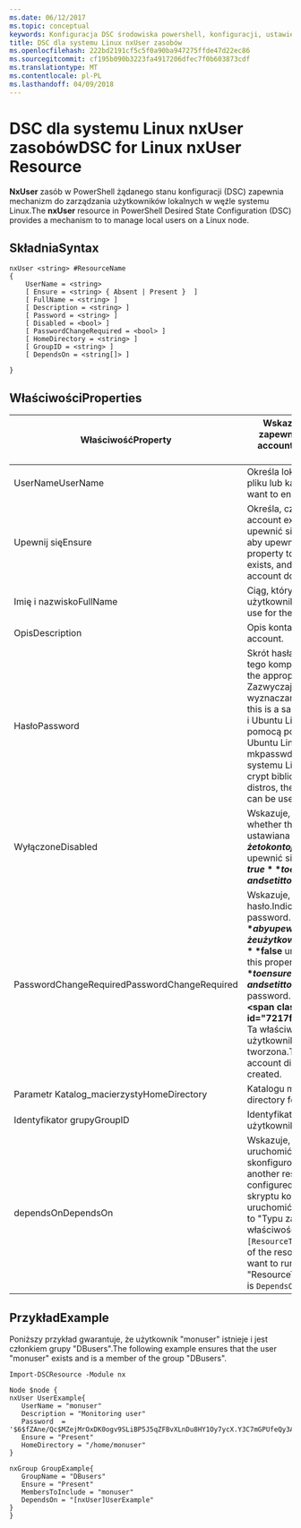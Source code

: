 ```yaml
---
ms.date: 06/12/2017
ms.topic: conceptual
keywords: Konfiguracja DSC środowiska powershell, konfiguracji, ustawienia
title: DSC dla systemu Linux nxUser zasobów
ms.openlocfilehash: 222bd2191cf5c5f0a90ba947275ffde47d22ec86
ms.sourcegitcommit: cf195b090b3223fa4917206dfec7f0b603873cdf
ms.translationtype: MT
ms.contentlocale: pl-PL
ms.lasthandoff: 04/09/2018
---
```

# <a name="dsc-for-linux-nxuser-resource"></a><span data-ttu-id="7217f-103">DSC dla systemu Linux nxUser zasobów</span><span class="sxs-lookup"><span data-stu-id="7217f-103">DSC for Linux nxUser Resource</span></span>

<span data-ttu-id="7217f-104">**NxUser** zasób w PowerShell żądanego stanu konfiguracji (DSC) zapewnia mechanizm do zarządzania użytkowników lokalnych w węźle systemu Linux.</span><span class="sxs-lookup"><span data-stu-id="7217f-104">The **nxUser** resource in PowerShell Desired State Configuration (DSC) provides a mechanism to to manage local users on a Linux node.</span></span>

## <a name="syntax"></a><span data-ttu-id="7217f-105">Składnia</span><span class="sxs-lookup"><span data-stu-id="7217f-105">Syntax</span></span>

```
nxUser <string> #ResourceName
{
    UserName = <string>
    [ Ensure = <string> { Absent | Present }  ]
    [ FullName = <string> ]
    [ Description = <string> ]
    [ Password = <string> ]
    [ Disabled = <bool> ]
    [ PasswordChangeRequired = <bool> ]
    [ HomeDirectory = <string> ]
    [ GroupID = <string> ]
    [ DependsOn = <string[]> ]

}
```

## <a name="properties"></a><span data-ttu-id="7217f-106">Właściwości</span><span class="sxs-lookup"><span data-stu-id="7217f-106">Properties</span></span>

|  <span data-ttu-id="7217f-107">Właściwość</span><span class="sxs-lookup"><span data-stu-id="7217f-107">Property</span></span> |  <span data-ttu-id="7217f-108">Wskazuje nazwę konta, dla którego chcesz zapewnić z określonym stanem.</span><span class="sxs-lookup"><span data-stu-id="7217f-108">Indicates the account name for which you want to ensure a specific state.</span></span> |
|---|---|
| <span data-ttu-id="7217f-109">UserName</span><span class="sxs-lookup"><span data-stu-id="7217f-109">UserName</span></span>| <span data-ttu-id="7217f-110">Określa lokalizację, w której chcesz zapewnić stan pliku lub katalogu.</span><span class="sxs-lookup"><span data-stu-id="7217f-110">Specifies the location where you want to ensure the state for a file or directory.</span></span>|
| <span data-ttu-id="7217f-111">Upewnij się</span><span class="sxs-lookup"><span data-stu-id="7217f-111">Ensure</span></span>| <span data-ttu-id="7217f-112">Określa, czy konto istnieje.</span><span class="sxs-lookup"><span data-stu-id="7217f-112">Specifies whether the account exists.</span></span> <span data-ttu-id="7217f-113">Ustaw tę właściwość na "Brak", aby upewnić się, że konto istnieje i ustaw ją na "Brak", aby upewnić się, że konto nie istnieje.</span><span class="sxs-lookup"><span data-stu-id="7217f-113">Set this property to "Present" to ensure that the account exists, and set it to "Absent" to ensure that the account does not exist.</span></span>|
| <span data-ttu-id="7217f-114">Imię i nazwisko</span><span class="sxs-lookup"><span data-stu-id="7217f-114">FullName</span></span>| <span data-ttu-id="7217f-115">Ciąg, który zawiera pełną nazwę dla konta użytkownika.</span><span class="sxs-lookup"><span data-stu-id="7217f-115">A string that contains the full name to use for the user account.</span></span>|
| <span data-ttu-id="7217f-116">Opis</span><span class="sxs-lookup"><span data-stu-id="7217f-116">Description</span></span>| <span data-ttu-id="7217f-117">Opis konta użytkownika.</span><span class="sxs-lookup"><span data-stu-id="7217f-117">The description for the user account.</span></span>|
| <span data-ttu-id="7217f-118">Hasło</span><span class="sxs-lookup"><span data-stu-id="7217f-118">Password</span></span>| <span data-ttu-id="7217f-119">Skrót hasła użytkownika w postaci odpowiednie dla tego komputera.</span><span class="sxs-lookup"><span data-stu-id="7217f-119">The hash of the users password in the appropriate form for the Linux computer.</span></span> <span data-ttu-id="7217f-120">Zazwyczaj jest to solone algorytmu SHA-256 lub wyznaczania wartości skrótu SHA-512.</span><span class="sxs-lookup"><span data-stu-id="7217f-120">Typically, this is a salted SHA-256, or SHA-512 hash.</span></span> <span data-ttu-id="7217f-121">Debian i Ubuntu Linux tę wartość można wygenerować za pomocą polecenia mkpasswd.</span><span class="sxs-lookup"><span data-stu-id="7217f-121">On Debian and Ubuntu Linux, this value can be generated with the mkpasswd command.</span></span> <span data-ttu-id="7217f-122">Dla innych dystrybucjach systemu Linux można wygenerować skrót metoda crypt biblioteki Crypt języka Python.</span><span class="sxs-lookup"><span data-stu-id="7217f-122">For other Linux distros, the crypt method of Python’s Crypt library can be used to generate the hash.</span></span>|
| <span data-ttu-id="7217f-123">Wyłączone</span><span class="sxs-lookup"><span data-stu-id="7217f-123">Disabled</span></span>| <span data-ttu-id="7217f-124">Wskazuje, czy konto jest włączone.</span><span class="sxs-lookup"><span data-stu-id="7217f-124">Indicates whether the account is enabled.</span></span> <span data-ttu-id="7217f-125">Ta właściwość jest ustawiana **$true** aby upewnić się, że to konto jest wyłączone i ustaw ją na **$false** aby upewnić się, że jest włączone.</span><span class="sxs-lookup"><span data-stu-id="7217f-125">Set this property to **$true** to ensure that this account is disabled, and set it to **$false** to ensure that it is enabled.</span></span>|
| <span data-ttu-id="7217f-126">PasswordChangeRequired</span><span class="sxs-lookup"><span data-stu-id="7217f-126">PasswordChangeRequired</span></span>| <span data-ttu-id="7217f-127">Wskazuje, czy użytkownik może zmienić hasło.</span><span class="sxs-lookup"><span data-stu-id="7217f-127">Indicates whether the user can change the password.</span></span> <span data-ttu-id="7217f-128">Ta właściwość jest ustawiana **$true** aby upewnić się, że użytkownik nie można zmienić hasło i ustaw ją na **$false** umożliwia użytkownikowi zmianę hasła.</span><span class="sxs-lookup"><span data-stu-id="7217f-128">Set this property to **$true** to ensure that the user cannot change the password, and set it to **$false** to allow the user to change the password.</span></span> <span data-ttu-id="7217f-129">Wartość domyślna to **$false**.</span><span class="sxs-lookup"><span data-stu-id="7217f-129">The default value is **$false**.</span></span> <span data-ttu-id="7217f-130">Ta właściwość jest oceniana tylko wtedy, jeśli konto użytkownika nie istniał wcześniej i jest tworzona.</span><span class="sxs-lookup"><span data-stu-id="7217f-130">This property is only evaluated if the user account did not exist previously and is being created.</span></span>|
| <span data-ttu-id="7217f-131">Parametr Katalog_macierzysty</span><span class="sxs-lookup"><span data-stu-id="7217f-131">HomeDirectory</span></span>| <span data-ttu-id="7217f-132">Katalogu macierzystego użytkownika.</span><span class="sxs-lookup"><span data-stu-id="7217f-132">The home directory for the user.</span></span>|
| <span data-ttu-id="7217f-133">Identyfikator grupy</span><span class="sxs-lookup"><span data-stu-id="7217f-133">GroupID</span></span>| <span data-ttu-id="7217f-134">Identyfikator grupy podstawowej dla użytkownika.</span><span class="sxs-lookup"><span data-stu-id="7217f-134">The primary group ID for the user.</span></span>|
| <span data-ttu-id="7217f-135">dependsOn</span><span class="sxs-lookup"><span data-stu-id="7217f-135">DependsOn</span></span> | <span data-ttu-id="7217f-136">Wskazuje, że konfiguracja inny zasób należy uruchomić przed ten zasób jest skonfigurowany.</span><span class="sxs-lookup"><span data-stu-id="7217f-136">Indicates that the configuration of another resource must run before this resource is configured.</span></span> <span data-ttu-id="7217f-137">Na przykład jeśli identyfikator bloku skryptu konfiguracji zasobu, który chcesz uruchomić jest najpierw "ResourceName", jego typ to "Typu zasobu" Składnia za pomocą tej właściwości jest `DependsOn = "[ResourceType]ResourceName"`.</span><span class="sxs-lookup"><span data-stu-id="7217f-137">For example, if the ID of the resource configuration script block that you want to run first is "ResourceName" and its type is "ResourceType", the syntax for using this property is `DependsOn = "[ResourceType]ResourceName"`.</span></span>|

## <a name="example"></a><span data-ttu-id="7217f-138">Przykład</span><span class="sxs-lookup"><span data-stu-id="7217f-138">Example</span></span>

<span data-ttu-id="7217f-139">Poniższy przykład gwarantuje, że użytkownik "monuser" istnieje i jest członkiem grupy "DBusers".</span><span class="sxs-lookup"><span data-stu-id="7217f-139">The following example ensures that the user "monuser" exists and is a member of the group "DBusers".</span></span>

```
Import-DSCResource -Module nx

Node $node {
nxUser UserExample{
   UserName = "monuser"
   Description = "Monitoring user"
   Password  =    '$6$fZAne/Qc$MZejMrOxDK0ogv9SLiBP5J5qZFBvXLnDu8HY1Oy7ycX.Y3C7mGPUfeQy3A82ev3zIabhDQnj2ayeuGn02CqE/0'
   Ensure = "Present"
   HomeDirectory = "/home/monuser"
}

nxGroup GroupExample{
   GroupName = "DBusers"
   Ensure = "Present"
   MembersToInclude = "monuser"
   DependsOn = "[nxUser]UserExample"
}
}
```